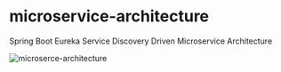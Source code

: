 # microservice-architecture
Spring Boot Eureka Service Discovery Driven Microservice Architecture 



![microserce-architecture](https://user-images.githubusercontent.com/25055579/182665538-98b60966-8d4c-44ae-985a-13350a5f966d.png)
